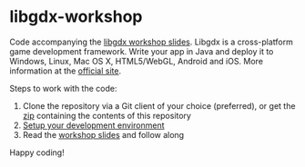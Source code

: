 libgdx-workshop
===============

Code accompanying the [libgdx workshop slides](https://docs.google.com/presentation/d/1eg6mdvSA_pzZsv6EBJ24bFNRXyk32nsSt1Un-nILaho/edit?usp=sharing). Libgdx
is a cross-platform game development framework. Write your app in Java and deploy it to Windows, Linux, Mac OS X, HTML5/WebGL, Android and iOS. More
information at the [official site](http://libgdx.badlogicgames.com/).

Steps to work with the code:
 1. Clone the repository via a Git client of your choice (preferred), or get the [zip](https://github.com/libgdx/libgdx-workshop/archive/master.zip) containing the contents of this repository
 2. [Setup your development environment](https://code.google.com/p/libgdx/wiki/Prerequisits)
 3. Read the [workshop slides](https://docs.google.com/presentation/d/1eg6mdvSA_pzZsv6EBJ24bFNRXyk32nsSt1Un-nILaho/edit?usp=sharing) and follow along

Happy coding!
